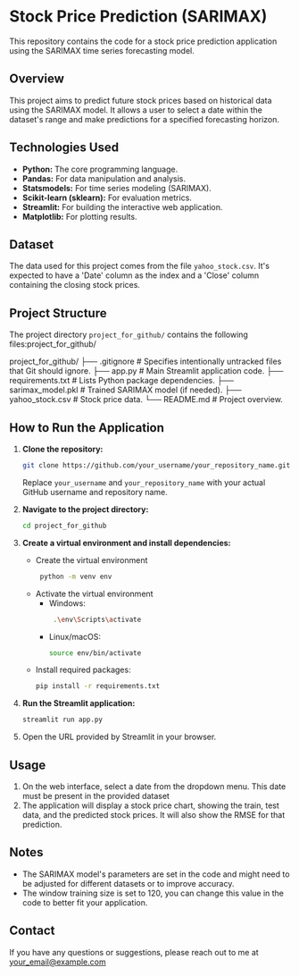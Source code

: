 # Stock Price Prediction (SARIMAX)

This repository contains the code for a stock price prediction application using the SARIMAX time series forecasting model.

## Overview

This project aims to predict future stock prices based on historical data using the SARIMAX model. It allows a user to select a date within the dataset's range and make predictions for a specified forecasting horizon.

## Technologies Used

*   **Python:** The core programming language.
*   **Pandas:** For data manipulation and analysis.
*   **Statsmodels:** For time series modeling (SARIMAX).
*   **Scikit-learn (sklearn):** For evaluation metrics.
*   **Streamlit:** For building the interactive web application.
*   **Matplotlib:** For plotting results.

## Dataset

The data used for this project comes from the file `yahoo_stock.csv`. It's expected to have a 'Date' column as the index and a 'Close' column containing the closing stock prices.

## Project Structure

The project directory `project_for_github/` contains the following files:project_for_github/

project_for_github/
├── .gitignore # Specifies intentionally untracked files that Git should ignore.
├── app.py # Main Streamlit application code.
├── requirements.txt # Lists Python package dependencies.
├── sarimax_model.pkl # Trained SARIMAX model (if needed).
├── yahoo_stock.csv # Stock price data.
└── README.md # Project overview.


## How to Run the Application

1.  **Clone the repository:**

    ```bash
    git clone https://github.com/your_username/your_repository_name.git
    ```
    Replace `your_username` and `your_repository_name` with your actual GitHub username and repository name.

2.  **Navigate to the project directory:**
    ```bash
    cd project_for_github
    ```

3.  **Create a virtual environment and install dependencies:**

    * Create the virtual environment
        ```bash
         python -m venv env
         ```
    * Activate the virtual environment
      *  Windows:
          ```bash
           .\env\Scripts\activate
           ```
      *  Linux/macOS:
          ```bash
          source env/bin/activate
          ```
    * Install required packages:
        ```bash
        pip install -r requirements.txt
        ```

4.  **Run the Streamlit application:**

    ```bash
    streamlit run app.py
    ```

5.  Open the URL provided by Streamlit in your browser.

## Usage

1.  On the web interface, select a date from the dropdown menu. This date must be present in the provided dataset
2.  The application will display a stock price chart, showing the train, test data, and the predicted stock prices. It will also show the RMSE for that prediction.

## Notes
*   The SARIMAX model's parameters are set in the code and might need to be adjusted for different datasets or to improve accuracy.
* The window training size is set to 120, you can change this value in the code to better fit your application.

## Contact

If you have any questions or suggestions, please reach out to me at your_email@example.com
